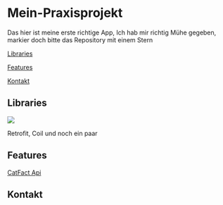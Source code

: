 # Mein-Praxisprojekt

Das hier ist meine erste richtige App, Ich hab mir richtig Mühe gegeben, markier doch bitte das Repository mit einem Stern

[Libraries](README.md#Libraries)

[Features](README.md#features)

[Kontakt](README.md#Kontakt)


## Libraries

![](https://images.pexels.com/photos/1089438/pexels-photo-1089438.jpeg)

Retrofit, Coil und noch ein  paar

## Features

[CatFact Api](https://catfact.ninja/)

## Kontakt


